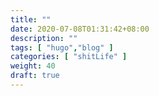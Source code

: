 ```yaml
---
title: ""
date: 2020-07-08T01:31:42+08:00
description: ""
tags: [ "hugo","blog" ]
categories: [ "shitLife" ]
weight: 40
draft: true
---
```


# 


